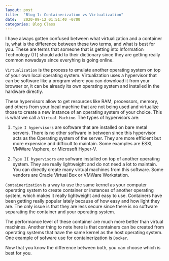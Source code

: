 ```yaml
---
layout: post
title:  "Blog 1: Containerization vs Virtualization"
date:   2020-09-12 01:51:40 -0700
categories: Blog Class
---
```


I have always gotten confused between what virtualization and a container is, what is the difference between these two terms, and what is best for you. These are terms that someone that is getting into Information Technology (IT) should add to their dictionary since they are getting really common nowadays since everyhing is going online. 

`Virtualization` is the process to emulate another operating system on top of your own local operating system. Virtualization uses a hypervisor that can be software like a program where you can download it from your browser or, it can be already its own operating system and installed in the hardware directly. 

These hypervisors allow to get resources like RAM, processors, memory, and others from your local machine that are not being used and virtualize those to create a new instance of an operating system of your choice. This is what we call a `Virtual Machine`. The types of hypervisors are:

   1. `Type I hypervisors` are software that are installed on bare metal servers. There is no other software in between since this hypervisor acts as the Operating system of the server. They are more efficient but more expensice and difficult to maintain. Some examples are ESXI, VMWare Vsphere, or Microsoft Hyper-V.
   
   2.  `Type II hypervisors` are sofware installed on top of another operating system. They are really lightweight and do not need a lot to maintain. You can directly create many virtual machines from this software. Some vendors are Oracle Virtual Box or VMWare Workstation.
  
`Containerization` is a way to use the same kernel as your computer operating system to create container or instances of another operating system, which makes it really lightweight and easy to use. Containers have been getting really popular lately because of how easy and how light they are. The only issue is that they are less secure since there is no software separating the container and your operating system. 

The performance level of these container are much more better than virtual machines. Another thing to note here is that containers can be created from operating systems that have the same kernel as the host operating system. One example of sofware use for containerization is `Docker`.

Now that you know the difference between both, you can choose which is best for you.
  


